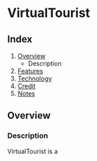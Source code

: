 # VirtualTourist

## Index
1. [Overview](#overview)
	- Description
2. [Features](#features)
3. [Technology](#technology)
4. [Credit](#credit)
5. [Notes](#notes)

## Overview

### Description

VirtualTourist is a 
